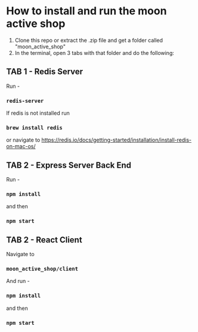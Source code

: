 # How to install and run the moon active shop

1. Clone this repo or extract the .zip file and get a folder called "moon_active_shop"
2. In the terminal, open 3 tabs with that folder and do the following:

## TAB 1 - Redis Server

Run - 
### `redis-server`
If redis is not installed run
### `brew install redis`
or navigate to https://redis.io/docs/getting-started/installation/install-redis-on-mac-os/

## TAB 2 - Express Server Back End

Run - 
### `npm install`
and then 
### `npm start`

## TAB 2 - React Client

Navigate to 
### `moon_active_shop/client`
And run - 
### `npm install`
and then 
### `npm start`
